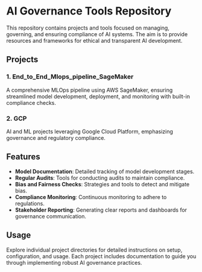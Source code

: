 # AI Governance Tools Repository

This repository contains projects and tools focused on managing, governing, and ensuring compliance of AI systems. The aim is to provide resources and frameworks for ethical and transparent AI development.

## Projects

### 1. End_to_End_Mlops_pipeline_SageMaker

A comprehensive MLOps pipeline using AWS SageMaker, ensuring streamlined model development, deployment, and monitoring with built-in compliance checks.

### 2. GCP

AI and ML projects leveraging Google Cloud Platform, emphasizing governance and regulatory compliance.

## Features

- **Model Documentation**: Detailed tracking of model development stages.
- **Regular Audits**: Tools for conducting audits to maintain compliance.
- **Bias and Fairness Checks**: Strategies and tools to detect and mitigate bias.
- **Compliance Monitoring**: Continuous monitoring to adhere to regulations.
- **Stakeholder Reporting**: Generating clear reports and dashboards for governance communication.

## Usage

Explore individual project directories for detailed instructions on setup, configuration, and usage. Each project includes documentation to guide you through implementing robust AI governance practices.
